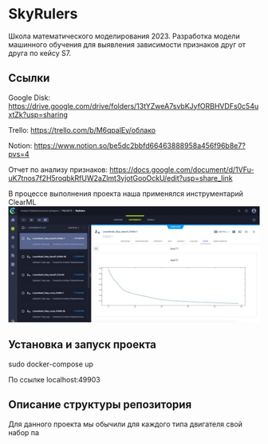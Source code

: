 # SkyRulers
Школа математического моделирования 2023. Разработка модели машинного обучения для выявления зависимости признаков друг от друга по кейсу S7. 

## Ссылки
Google Disk: https://drive.google.com/drive/folders/13tYZweA7svbKJyfORBHVDFs0c54uxtZk?usp=sharing

Trello: https://trello.com/b/M6qpalEy/облако

Notion: https://www.notion.so/be5dc2bbfd66463888958a456f96b8e7?pvs=4

Отчет по анализу признаков: https://docs.google.com/document/d/1VFu-uK7tnos7f2H5roqbkRfUW2aZlmt3yjotGooOckU/edit?usp=share_link

В процессе выполнения проекта наша применялся инструментарий ClearML
![Alt text](https://github.com/tainella/SkyRulers/blob/109196bd0ff6334784141a937379daaef79f81f3/data/screenshot.jfif)

## Установка и запуск проекта
sudo docker-compose up

По ссылке localhost:49903


## Описание структуры репозитория

Для данного проекта мы обычили для каждого типа двигателя свой набор па
